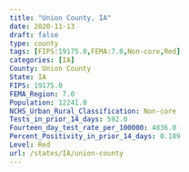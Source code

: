 ```yaml
---
title: "Union County, IA"
date: 2020-11-13
draft: false
type: county
tags: [FIPS:19175.0,FEMA:7.0,Non-core,Red]
categories: [IA]
County: Union County
State: IA
FIPS: 19175.0
FEMA_Region: 7.0
Population: 12241.0
NCHS_Urban_Rural_Classification: Non-core
Tests_in_prior_14_days: 592.0
Fourteen_day_test_rate_per_100000: 4836.0
Percent_Positivity_in_prior_14_days: 0.189
Level: Red
url: /states/IA/union-county
---
```



